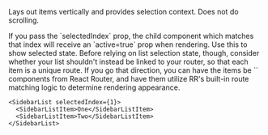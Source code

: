Lays out items vertically and provides selection context. Does not do scrolling.

If you pass the \`selectedIndex\` prop, the child component which matches that index will receive an \`active=true\` prop when rendering. Use this to show selected state. Before relying on list selection state, though, consider whether your list shouldn't instead be linked to your router, so that each item is a unique route. If you go that direction, you can have the items be \`<Route/>\` components from React Router, and have them utilize RR's built-in route matching logic to determine rendering appearance.

```
<SidebarList selectedIndex={1}>
  <SidebarListItem>One</SidebarListItem>
  <SidebarListItem>Two</SidebarListItem>
</SidebarList>
```
